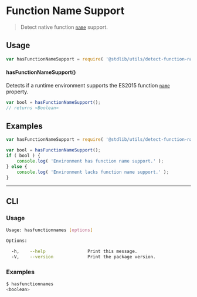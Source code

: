 # Function Name Support

> Detect native function [`name`][function-name] support.


<section class="usage">

## Usage

``` javascript
var hasFunctionNameSupport = require( '@stdlib/utils/detect-function-name-support' );
```

#### hasFunctionNameSupport()

Detects if a runtime environment supports the ES2015 function [`name`][function-name] property.

``` javascript
var bool = hasFunctionNameSupport();
// returns <Boolean>
```

</section>

<!-- /.usage -->


<section class="examples">

## Examples

``` javascript
var hasFunctionNameSupport = require( '@stdlib/utils/detect-function-name-support' );

var bool = hasFunctionNameSupport();
if ( bool ) {
    console.log( 'Environment has function name support.' );
} else {
    console.log( 'Environment lacks function name support.' );
}
```

</section>

<!-- /.examples -->


---

<section class="cli">

## CLI

<section class="usage">

### Usage

``` bash
Usage: hasfunctionnames [options]

Options:

  -h,    --help                Print this message.
  -V,    --version             Print the package version.
```

</section>

<!-- /.usage -->

<section class="examples">

### Examples

``` bash
$ hasfunctionnames
<boolean>
```

</section>

<!-- /.examples -->

</section>

<!-- /.cli -->


<section class="links">

[function-name]: https://developer.mozilla.org/en-US/docs/Web/JavaScript/Reference/Global_Objects/Function/name

</section>

<!-- /.links -->
